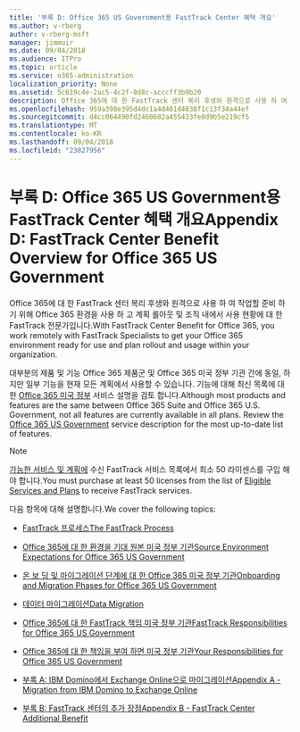 ```yaml
---
title: '부록 D: Office 365 US Government용 FastTrack Center 혜택 개요'
ms.author: v-rberg
author: v-rberg-msft
manager: jimmuir
ms.date: 09/04/2018
ms.audience: ITPro
ms.topic: article
ms.service: o365-administration
localization_priority: None
ms.assetid: 5c619c4e-2ac5-4c2f-8d8c-acccff3b9b20
description: Office 365에 대 한 FastTrack 센터 복리 후생와 원격으로 사용 하 여 작업할 준비 하기 위해 Office 365 환경을 사용 하 고 계획 롤아웃 및 조직 내에서 사용 현황에 대 한 FastTrack 전문가입니다.
ms.openlocfilehash: 959a398e395d4dc1a4d401d4838f1c13f34a44ef
ms.sourcegitcommit: d4cc064490fd2460682a455433fe8d9b5e219cf5
ms.translationtype: MT
ms.contentlocale: ko-KR
ms.lasthandoff: 09/04/2018
ms.locfileid: "23827956"
---
```

# <a name="appendix-d-fasttrack-center-benefit-overview-for-office-365-us-government"></a><span data-ttu-id="22f75-103">부록 D: Office 365 US Government용 FastTrack Center 혜택 개요</span><span class="sxs-lookup"><span data-stu-id="22f75-103">Appendix D: FastTrack Center Benefit Overview for Office 365 US Government</span></span>

<span data-ttu-id="22f75-104">Office 365에 대 한 FastTrack 센터 복리 후생와 원격으로 사용 하 여 작업할 준비 하기 위해 Office 365 환경을 사용 하 고 계획 롤아웃 및 조직 내에서 사용 현황에 대 한 FastTrack 전문가입니다.</span><span class="sxs-lookup"><span data-stu-id="22f75-104">With FastTrack Center Benefit for Office 365, you work remotely with FastTrack Specialists to get your Office 365 environment ready for use and plan rollout and usage within your organization.</span></span> 
  
<span data-ttu-id="22f75-p101">대부분의 제품 및 기능 Office 365 제품군 및 Office 365 미국 정부 기관 간에 동일, 하지만 일부 기능을 현재 모든 계획에서 사용할 수 있습니다. 기능에 대해 최신 목록에 대 한 [Office 365 미국 정부](https://aka.ms/aboutgovcloud) 서비스 설명을 검토 합니다.</span><span class="sxs-lookup"><span data-stu-id="22f75-p101">Although most products and features are the same between Office 365 Suite and Office 365 U.S. Government, not all features are currently available in all plans. Review the [Office 365 US Government](https://aka.ms/aboutgovcloud) service description for the most up-to-date list of features.</span></span>

> [!NOTE]
><span data-ttu-id="22f75-107">[가능한 서비스 및 계획에](eligible-services-and-plans.md) 수신 FastTrack 서비스 목록에서 최소 50 라이센스를 구입 해야 합니다.</span><span class="sxs-lookup"><span data-stu-id="22f75-107">You must purchase at least 50 licenses from the list of [Eligible Services and Plans](eligible-services-and-plans.md) to receive FastTrack services.</span></span>  

<span data-ttu-id="22f75-108">다음 항목에 대해 설명합니다.</span><span class="sxs-lookup"><span data-stu-id="22f75-108">We cover the following topics:</span></span>

- [<span data-ttu-id="22f75-109">FastTrack 프로세스</span><span class="sxs-lookup"><span data-stu-id="22f75-109">The FastTrack Process</span></span>](fasttrack-process.md)
    
- [<span data-ttu-id="22f75-110">Office 365에 대 한 환경을 기대 원본 미국 정부 기관</span><span class="sxs-lookup"><span data-stu-id="22f75-110">Source Environment Expectations for Office 365 US Government</span></span>](US-Gov-appendix-source-environment-expectations.md)
    
- [<span data-ttu-id="22f75-111">온 보 딩 및 마이그레이션 단계에 대 한 Office 365 미국 정부 기관</span><span class="sxs-lookup"><span data-stu-id="22f75-111">Onboarding and Migration Phases for Office 365 US Government</span></span>](US-Gov-appendix-onboarding-and-migration.md)

- [<span data-ttu-id="22f75-112">데이터 마이그레이션</span><span class="sxs-lookup"><span data-stu-id="22f75-112">Data Migration</span></span>](data-migration.md)
    
- [<span data-ttu-id="22f75-113">Office 365에 대 한 FastTrack 책임 미국 정부 기관</span><span class="sxs-lookup"><span data-stu-id="22f75-113">FastTrack Responsibilities for Office 365 US Government</span></span>](US-Gov-appendix-fasttrack-responsibilities.md)
    
- [<span data-ttu-id="22f75-114">Office 365에 대 한 책임을 부여 하면 미국 정부 기관</span><span class="sxs-lookup"><span data-stu-id="22f75-114">Your Responsibilities for Office 365 US Government</span></span>](US-Gov-appendix-your-responsibilities.md)
 
- [<span data-ttu-id="22f75-115">부록 A: IBM Domino에서 Exchange Online으로 마이그레이션</span><span class="sxs-lookup"><span data-stu-id="22f75-115">Appendix A - Migration from IBM Domino to Exchange Online</span></span>](from-ibm-domino-to-exchange-online.md)
    
- [<span data-ttu-id="22f75-116">부록 B: FastTrack 센터의 추가 장점</span><span class="sxs-lookup"><span data-stu-id="22f75-116">Appendix B - FastTrack Center Additional Benefit</span></span>](fasttrack-additional-benefits.md)


